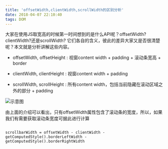 ```yaml
---
title: 'offsetWidth,clientWidth,scrollWidth的区别分析'
date: 2018-04-07 22:10:40
tags: DOM
---
```


大家在使用JS取宽高的时候第一时间想到的是什么API呢？offsetWidth?clientWidth?还是scrollWidth?
它们各自的含义，彼此的差异大家又是否很清楚呢？本文就是分析讲解这些内容。

- offsetWidth, offsetHeight : 视窗content width + padding + 滚动条宽高 + border

- clientWidth, clientHeight : 视窗content width + padding

- scrollWidth, scrollHeight : 所有content width，包括当前隐藏在滚动区域之外的部分 + padding

![示意图](http://ww1.sinaimg.cn/large/7dbf9c78ly1fq4gp0lmxyj20hs0g5402.jpg)

由上面的介绍可以看出，只有offsetWidth属性包含了滚动条的宽度，所以，如果我们有需要获取滚动条宽度可据此进行计算

```

scrollbarWidth = offsetWidth - clientWidth - getComputedStyle().borderLeftWidth - getComputedStyle().borderRightWidth

```

